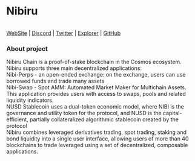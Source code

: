 # Nibiru

<figure><img src="https://img3.teletype.in/files/e6/6a/e66a37f3-d1d0-40a9-bc88-953882fdf278.jpeg" alt=""><figcaption></figcaption></figure>

[WebSite](https://nibiru.fi/) | [Discord](https://discord.gg/nibiru) | [Twitter](https://twitter.com/NibiruChain) | [Explorer](https://nibiru.explorers.guru/) | [GitHub](https://github.com/NibiruChain)

### About project <a href="#y32n" id="y32n"></a>

Nibiru Chain is a proof-of-stake blockchain in the Cosmos ecosystem. Nibiru supports three main decentralized applications:\
Nibi-Perps - an open-ended exchange: on the exchange, users can use borrowed funds and trade many assets\
Nibi-Swap - Spot AMM: Automated Market Maker for Multichain Assets. This application provides users with access to swaps, pools and related liquidity indicators.\
NUSD Stablecoin uses a dual-token economic model, where NIBI is the governance and utility token for the protocol, and NUSD is the capital-efficient, partially collateralized algorithmic stablecoin created by the protocol\
Nibiru combines leveraged derivatives trading, spot trading, staking and bond liquidity into a single user interface, allowing users of more than 40 blockchains to trade leveraged using a set of decentralized, composable applications.
